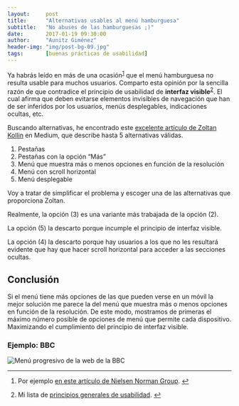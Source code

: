 ```yaml
---
layout:     post
title:      "Alternativas usables al menú hamburguesa"
subtitle:   "No abuses de las hamburguesas ;)"
date:       2017-01-19 09:30:00
author:     "Aunitz Giménez"
header-img: "img/post-bg-09.jpg"
tags:       [buenas prácticas de usabilidad]
---
```


<p>Ya habrás leído en más de una ocasión<sup id="fnref:fn-f1"><a href="#fn:fn-f1" class="footnote">1</a></sup> que el menú hamburguesa no resulta usable para muchos usuarios. Comparto esta opinión por la sencilla razón de que contradice el principio de usabilidad de <strong>interfaz visible</strong><sup id="fnref:fn-f2"><a href="#fn:fn-f2" class="footnote">2</a></sup>. El cual afirma que deben evitarse elementos invisibles de navegación que han de ser inferidos por los usuarios, menús desplegables, indicaciones ocultas, etc.</p>

<p>Buscando alternativas, he encontrado este <a href="https://medium.com/@kollinz/hamburger-menu-alternatives-for-mobile-navigation-a3a3beb555b8#.h13amirvf" target="_blank" rel="noopener noreferrer">excelente artículo de Zoltan Kollin</a> en Medium, que describe hasta 5 alternativas válidas.</p>

<ol>
  <li>Pestañas</li>
  <li>Pestañas con la opción “Más”</li>
  <li>Menú que muestra más o menos opciones en función de la resolución</li>
  <li>Menú con scroll horizontal</li>
  <li>Menú desplegable</li>
</ol>

<p>Voy a tratar de simplificar el problema y escoger una de las alternativas que proporciona Zoltan.</p>

<p>Realmente, la opción (3) es una variante más trabajada de la opción (2).</p>

<p>La opción (5) la descarto porque incumple el principio de interfaz visible.</p>

<p>La opción (4) la descarto porque hay usuarios a los que no les resultará evidente que hay que hacer scroll horizontal para acceder a las secciones ocultas.</p>

<h2 class="section-heading">Conclusión</h2>

<p>Si el menú tiene más opciones de las que pueden verse en un móvil la mejor solución me parece la del menú que muestra más o menos opciones en función de la resolución. De este modo, mostramos de primeras el máximo número posible de opciones de menú que permite cada dispositivo. Maximizando el cumplimiento del principio de interfaz visible.</p>

<h3>Ejemplo: BBC</h3>
<p><img src="{{ site.baseurl }}/img/bbc-menu.gif" alt="Menú progresivo de la web de la BBC"></p>

<hr>

<div class="footnotes">
    <ol>
        <li id="fn:fn-f1">
            <p>Por ejemplo <a href="https://www.nngroup.com/articles/hamburger-menus/" target="_blank" rel="noopener noreferrer">en este artículo de Nielsen Norman Group</a>.&nbsp;<a href="#fnref:fn-f1" class="reversefootnote">&#8617;</a></p>
        </li>
        <li id="fn:fn-f2">
            <p>Mi lista de <a href="{{ site.baseurl }}{% post_url 2017-01-18-principios-usabilidad %}">principios generales de usabilidad</a>.&nbsp;<a href="#fnref:fn-f2" class="reversefootnote">&#8617;</a></p>
        </li>
    </ol>
</div>